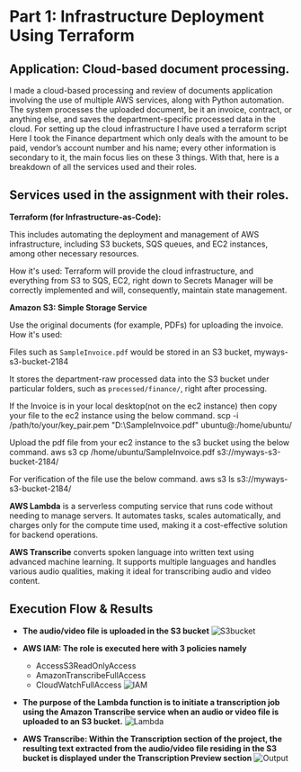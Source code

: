 # Part 1: Infrastructure Deployment Using Terraform
## Application: Cloud-based document processing.


I made  a cloud-based processing and review of documents application involving the use of multiple AWS services, along with Python automation. The system processes the uploaded document, be it an invoice, contract, or anything else, and saves the department-specific processed data in the cloud. For setting up the cloud infrastructure I have used a terraform script Here I took the Finance department which only deals with the amount to be paid, vendor’s account number and his name; every other information is secondary to it, the main focus lies on these 3 things.
With that, here is a breakdown of all the services used and their roles.


## Services used in the assignment with their roles.


<strong>Terraform (for Infrastructure-as-Code):</strong> 

This includes automating the deployment and management of AWS infrastructure, including S3 buckets, SQS queues, and EC2 instances, among other necessary resources.

How it's used:
Terraform will provide the cloud infrastructure, and everything from S3 to SQS, EC2, right down to Secrets Manager will be correctly implemented and will, consequently, maintain state management.


<strong>Amazon S3: Simple Storage Service</strong>

Use the original documents (for example, PDFs) for uploading the invoice.
How it's used:

Files such as `SampleInvoice.pdf` would be stored in an S3 bucket, myways-s3-bucket-2184

It stores the department-raw processed data into the S3 bucket under particular folders, such as `processed/finance/`, right after processing.

If the Invoice is in your local desktop(not on the ec2 instance) then copy your file to the ec2 instance using the below command.
scp -i /path/to/your/key_pair.pem "D:\SampleInvoice.pdf" ubuntu@<ec2-public-ip>:/home/ubuntu/

Upload the pdf file from your ec2 instance to the s3 bucket using the below command.
aws s3 cp /home/ubuntu/SampleInvoice.pdf s3://myways-s3-bucket-2184/

For verification of the file use the below command.
aws s3 ls s3://myways-s3-bucket-2184/



<strong>AWS Lambda</strong> is a serverless computing service that runs code without needing to manage servers. It automates tasks, scales automatically, and charges only for the compute time used, making it a cost-effective solution for backend operations.

<strong>AWS Transcribe</strong> converts spoken language into written text using advanced machine learning. It supports multiple languages and handles various audio qualities, making it ideal for transcribing audio and video content.

## Execution Flow & Results

* **The audio/video file is uploaded in the S3 bucket**
  ![S3bucket](Images/S3bucket.png)

* **AWS IAM: The role is executed here with 3 policies namely**
  * AccessS3ReadOnlyAccess
  * AmazonTranscribeFullAccess
  * CloudWatchFullAccess
  ![IAM](Images/IAM.png)

* **The purpose of the Lambda function is to initiate a transcription job using the Amazon Transcribe service when an audio or video file is uploaded to an S3 bucket.**
  ![Lambda](Images/lambdaa.png)

* **AWS Transcribe: Within the Transcription section of the project, the resulting text extracted from the audio/video file residing in the S3 bucket is displayed under the Transcription Preview section**
  ![Output](Images/ouput.png)